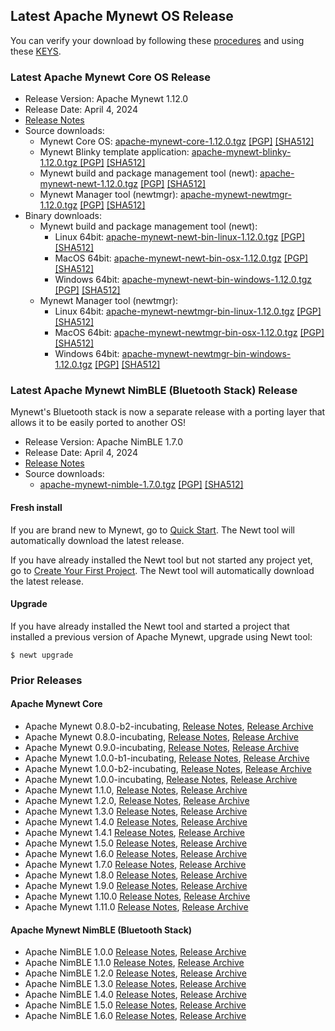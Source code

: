 ## Latest Apache Mynewt OS Release

You can verify your download by following these [procedures](https://www.apache.org/info/verification.html) and using
these [KEYS](https://downloads.apache.org/mynewt/KEYS).

### Latest Apache Mynewt Core OS Release

*   Release Version: Apache Mynewt 1.12.0
*   Release Date: April 4, 2024
*   [Release Notes](https://cwiki.apache.org/confluence/display/MYNEWT/RN-1.12.0)
*   Source downloads:
    - Mynewt Core OS: [apache-mynewt-core-1.12.0.tgz](https://www.apache.org/dyn/closer.lua/mynewt/apache-mynewt-1.12.0/apache-mynewt-core-1.12.0.tgz)
      [[PGP]](https://www.apache.org/dist/mynewt/apache-mynewt-1.12.0/apache-mynewt-core-1.12.0.tgz.asc)
      [[SHA512]](https://www.apache.org/dist/mynewt/apache-mynewt-1.12.0/apache-mynewt-core-1.12.0.tgz.sha512)
    - Mynewt Blinky template application: [apache-mynewt-blinky-1.12.0.tgz  ](https://www.apache.org/dyn/closer.lua/mynewt/apache-mynewt-1.12.0/apache-mynewt-blinky-1.12.0.tgz)
      [[PGP]](https://www.apache.org/dist/mynewt/apache-mynewt-1.12.0/apache-mynewt-blinky-1.12.0.tgz.asc)
      [[SHA512]](https://www.apache.org/dist/mynewt/apache-mynewt-1.12.0/apache-mynewt-blinky-1.12.0.tgz.sha512)
    - Mynewt build and package management tool (newt): [apache-mynewt-newt-1.12.0.tgz](https://www.apache.org/dyn/closer.lua/mynewt/apache-mynewt-1.12.0/apache-mynewt-newt-1.12.0.tgz)
      [[PGP]](https://www.apache.org/dist/mynewt/apache-mynewt-1.12.0/apache-mynewt-newt-1.12.0.tgz.asc)
      [[SHA512]](https://www.apache.org/dist/mynewt/apache-mynewt-1.12.0/apache-mynewt-newt-1.12.0.tgz.sha512)
    - Mynewt Manager tool (newtmgr): [apache-mynewt-newtmgr-1.12.0.tgz](https://www.apache.org/dyn/closer.lua/mynewt/apache-mynewt-1.12.0/apache-mynewt-newtmgr-1.12.0.tgz)
      [[PGP]](https://www.apache.org/dist/mynewt/apache-mynewt-1.12.0/apache-mynewt-newtmgr-1.12.0.tgz.asc)
      [[SHA512]](https://www.apache.org/dist/mynewt/apache-mynewt-1.12.0/apache-mynewt-newtmgr-1.12.0.tgz.sha512)
*   Binary downloads:
    - Mynewt build and package management tool (newt):
        - Linux 64bit: [apache-mynewt-newt-bin-linux-1.12.0.tgz](https://www.apache.org/dyn/closer.lua/mynewt/apache-mynewt-1.12.0/apache-mynewt-newt-bin-linux-1.12.0.tgz)
          [[PGP]](https://www.apache.org/dist/mynewt/apache-mynewt-1.12.0/apache-mynewt-newt-bin-linux-1.12.0.tgz.asc)
          [[SHA512]](https://www.apache.org/dist/mynewt/apache-mynewt-1.12.0/apache-mynewt-newt-bin-linux-1.12.0.tgz.sha512)
        - MacOS 64bit: [apache-mynewt-newt-bin-osx-1.12.0.tgz](https://www.apache.org/dyn/closer.lua/mynewt/apache-mynewt-1.12.0/apache-mynewt-newt-bin-osx-1.12.0.tgz)
          [[PGP]](https://www.apache.org/dist/mynewt/apache-mynewt-1.12.0/apache-mynewt-newt-bin-osx-1.12.0.tgz.asc)
          [[SHA512]](https://www.apache.org/dist/mynewt/apache-mynewt-1.12.0/apache-mynewt-newt-bin-osx-1.12.0.tgz.sha512)
        - Windows 64bit: [apache-mynewt-newt-bin-windows-1.12.0.tgz](https://www.apache.org/dyn/closer.lua/mynewt/apache-mynewt-1.12.0/apache-mynewt-newt-bin-windows-1.12.0.tgz)
          [[PGP]](https://www.apache.org/dist/mynewt/apache-mynewt-1.12.0/apache-mynewt-newt-bin-windows-1.12.0.tgz.asc)
          [[SHA512]](https://www.apache.org/dist/mynewt/apache-mynewt-1.12.0/apache-mynewt-newt-bin-windows-1.12.0.tgz.sha512)
    - Mynewt Manager tool (newtmgr):
        - Linux 64bit: [apache-mynewt-newtmgr-bin-linux-1.12.0.tgz](https://www.apache.org/dyn/closer.lua/mynewt/apache-mynewt-1.12.0/apache-mynewt-newtmgr-bin-linux-1.12.0.tgz)
          [[PGP]](https://www.apache.org/dist/mynewt/apache-mynewt-1.12.0/apache-mynewt-newtmgr-bin-linux-1.12.0.tgz.asc)
          [[SHA512]](https://www.apache.org/dist/mynewt/apache-mynewt-1.12.0/apache-mynewt-newtmgr-bin-linux-1.12.0.tgz.sha512)
        - MacOS 64bit: [apache-mynewt-newtmgr-bin-osx-1.12.0.tgz](https://www.apache.org/dyn/closer.lua/mynewt/apache-mynewt-1.12.0/apache-mynewt-newtmgr-bin-osx-1.12.0.tgz)
          [[PGP]](https://www.apache.org/dist/mynewt/apache-mynewt-1.12.0/apache-mynewt-newtmgr-bin-osx-1.12.0.tgz.asc)
          [[SHA512]](https://www.apache.org/dist/mynewt/apache-mynewt-1.12.0/apache-mynewt-newtmgr-bin-osx-1.12.0.tgz.sha512)
        - Windows 64bit: [apache-mynewt-newtmgr-bin-windows-1.12.0.tgz](https://www.apache.org/dyn/closer.lua/mynewt/apache-mynewt-1.12.0/apache-mynewt-newtmgr-bin-windows-1.12.0.tgz)
          [[PGP]](https://www.apache.org/dist/mynewt/apache-mynewt-1.12.0/apache-mynewt-newtmgr-bin-windows-1.12.0.tgz.asc)
          [[SHA512]](https://www.apache.org/dist/mynewt/apache-mynewt-1.12.0/apache-mynewt-newtmgr-bin-windows-1.12.0.tgz.sha512)

### Latest Apache Mynewt NimBLE (Bluetooth Stack) Release

Mynewt's Bluetooth stack is now a separate release with a porting layer that allows it to be easily ported to another OS!

*   Release Version: Apache NimBLE 1.7.0
*   Release Date: April 4, 2024
*   [Release Notes](https://cwiki.apache.org/confluence/display/MYNEWT/RN-NimBLE-1.7.0)
*   Source downloads:
    - [apache-mynewt-nimble-1.7.0.tgz](https://www.apache.org/dyn/closer.lua/mynewt/apache-nimble-1.7.0/apache-mynewt-nimble-1.7.0.tgz)
      [[PGP]](https://www.apache.org/dist/mynewt/apache-nimble-1.7.0/apache-mynewt-nimble-1.7.0.tgz.asc)
      [[SHA512]](https://www.apache.org/dist/mynewt/apache-nimble-1.7.0/apache-mynewt-nimble-1.7.0.tgz.sha512)

#### Fresh install

If you are brand new to Mynewt, go to [Quick Start](/latest/get_started/). The Newt tool will automatically download the latest release.

If you have already installed the Newt tool but not started any project yet, go to [Create Your First Project](/latest/get_started/project_create.html). The Newt tool will automatically download the latest release.

#### Upgrade

If you have already installed the Newt tool and started a project that installed a previous version of Apache Mynewt, upgrade using Newt tool:

```
$ newt upgrade
```

### Prior Releases

#### Apache Mynewt Core

*   Apache Mynewt 0.8.0-b2-incubating, [Release Notes](https://cwiki.apache.org/confluence/display/MYNEWT/RN-0.8.0-b2-incubating), [Release Archive](https://archive.apache.org/dist/incubator/mynewt/apache-mynewt-0.8.0-b2-incubating/)
*   Apache Mynewt 0.8.0-incubating, [Release Notes](https://cwiki.apache.org/confluence/display/MYNEWT/RN-0.8.0-incubating), [Release Archive](https://archive.apache.org/dist/incubator/mynewt/apache-mynewt-0.8.0-incubating/)
*   Apache Mynewt 0.9.0-incubating, [Release Notes](https://cwiki.apache.org/confluence/display/MYNEWT/RN-0.9.0-incubating), [Release Archive](https://archive.apache.org/dist/incubator/mynewt/apache-mynewt-0.9.0-incubating/)
*   Apache Mynewt 1.0.0-b1-incubating, [Release Notes](https://cwiki.apache.org/confluence/display/MYNEWT/RN-1.0.0-b1-incubating), [Release Archive](https://archive.apache.org/dist/incubator/mynewt/apache-mynewt-1.0.0-b1-incubating/)
*   Apache Mynewt 1.0.0-b2-incubating, [Release Notes](https://cwiki.apache.org/confluence/display/MYNEWT/RN-1.0.0-b2-incubating), [Release Archive](https://archive.apache.org/dist/incubator/mynewt/apache-mynewt-1.0.0-b2-incubating/)
*   Apache Mynewt 1.0.0-incubating, [Release Notes](https://cwiki.apache.org/confluence/display/MYNEWT/RN-1.0.0-incubating), [Release Archive](https://archive.apache.org/dist/incubator/mynewt/apache-mynewt-1.0.0-incubating/)
*   Apache Mynewt 1.1.0, [Release Notes](https://cwiki.apache.org/confluence/display/MYNEWT/RN-1.1.0), [Release Archive](https://archive.apache.org/dist/mynewt/apache-mynewt-1.1.0/)
*   Apache Mynewt 1.2.0, [Release Notes](https://cwiki.apache.org/confluence/display/MYNEWT/RN-1.2.0), [Release Archive](https://archive.apache.org/dist/mynewt/apache-mynewt-1.2.0/)
*   Apache Mynewt 1.3.0 [Release Notes](https://cwiki.apache.org/confluence/display/MYNEWT/RN-1.3.0), [Release Archive](https://archive.apache.org/dist/mynewt/apache-mynewt-1.3.0)
*   Apache Mynewt 1.4.0 [Release Notes](https://cwiki.apache.org/confluence/display/MYNEWT/RN-1.4.0), [Release Archive](https://archive.apache.org/dist/mynewt/apache-mynewt-1.4.0)
*   Apache Mynewt 1.4.1 [Release Notes](https://cwiki.apache.org/confluence/display/MYNEWT/RN-1.4.1), [Release Archive](https://archive.apache.org/dist/mynewt/apache-mynewt-1.4.1)
*   Apache Mynewt 1.5.0 [Release Notes](https://cwiki.apache.org/confluence/display/MYNEWT/RN-1.5.0), [Release Archive](https://archive.apache.org/dist/mynewt/apache-mynewt-1.5.0)
*   Apache Mynewt 1.6.0 [Release Notes](https://cwiki.apache.org/confluence/display/MYNEWT/RN-1.6.0), [Release Archive](https://archive.apache.org/dist/mynewt/apache-mynewt-1.6.0)
*   Apache Mynewt 1.7.0 [Release Notes](https://cwiki.apache.org/confluence/display/MYNEWT/RN-1.7.0), [Release Archive](https://archive.apache.org/dist/mynewt/apache-mynewt-1.7.0)
*   Apache Mynewt 1.8.0 [Release Notes](https://cwiki.apache.org/confluence/display/MYNEWT/RN-1.8.0), [Release Archive](https://archive.apache.org/dist/mynewt/apache-mynewt-1.8.0)
*   Apache Mynewt 1.9.0 [Release Notes](https://cwiki.apache.org/confluence/display/MYNEWT/RN-1.9.0), [Release Archive](https://archive.apache.org/dist/mynewt/apache-mynewt-1.9.0)
*   Apache Mynewt 1.10.0 [Release Notes](https://cwiki.apache.org/confluence/display/MYNEWT/RN-1.10.0), [Release Archive](https://archive.apache.org/dist/mynewt/apache-mynewt-1.10.0)
*   Apache Mynewt 1.11.0 [Release Notes](https://cwiki.apache.org/confluence/display/MYNEWT/RN-1.11.0), [Release Archive](https://archive.apache.org/dist/mynewt/apache-mynewt-1.11.0)

#### Apache Mynewt NimBLE (Bluetooth Stack)

*   Apache NimBLE 1.0.0 [Release Notes](https://cwiki.apache.org/confluence/display/MYNEWT/RN-1.4.0), [Release Archive](https://archive.apache.org/dist/mynewt/apache-nimble-1.0.0)
*   Apache NimBLE 1.1.0 [Release Notes](https://cwiki.apache.org/confluence/display/MYNEWT/RN-NimBLE-1.1.0), [Release Archive](https://archive.apache.org/dist/mynewt/apache-nimble-1.1.0)
*   Apache NimBLE 1.2.0 [Release Notes](https://cwiki.apache.org/confluence/display/MYNEWT/RN-NimBLE-1.2.0), [Release Archive](https://archive.apache.org/dist/mynewt/apache-nimble-1.2.0)
*   Apache NimBLE 1.3.0 [Release Notes](https://cwiki.apache.org/confluence/display/MYNEWT/RN-NimBLE-1.3.0), [Release Archive](https://archive.apache.org/dist/mynewt/apache-nimble-1.3.0)
*   Apache NimBLE 1.4.0 [Release Notes](https://cwiki.apache.org/confluence/display/MYNEWT/RN-NimBLE-1.4.0), [Release Archive](https://archive.apache.org/dist/mynewt/apache-nimble-1.4.0)
*   Apache NimBLE 1.5.0 [Release Notes](https://cwiki.apache.org/confluence/display/MYNEWT/RN-NimBLE-1.5.0), [Release Archive](https://archive.apache.org/dist/mynewt/apache-nimble-1.5.0)
*   Apache NimBLE 1.6.0 [Release Notes](https://cwiki.apache.org/confluence/display/MYNEWT/RN-NimBLE-1.6.0), [Release Archive](https://archive.apache.org/dist/mynewt/apache-nimble-1.6.0)

<br>
<br>
